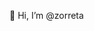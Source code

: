 👋 Hi, I’m @zorreta


<!---
zorreta/zorreta is a ✨ special ✨ repository because its `README.md` (this file) appears on your GitHub profile.
You can click the Preview link to take a look at your changes.
--->
